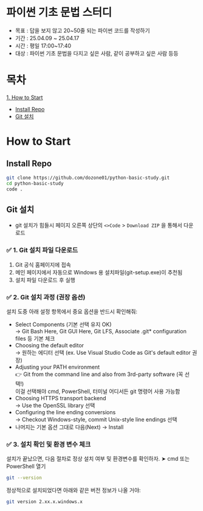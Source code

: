 # 파이썬 기초 문법 스터디
- 목표 : 답을 보지 않고 20~50줄 되는 파이썬 코드를 작성하기
- 기간 : 25.04.09 ~ 25.04.17
- 시간 : 평일 17:00~17:40
- 대상 : 파이썬 기초 문법을 다지고 싶은 사람, 같이 공부하고 싶은 사람 등등

# 목차
[1. How to Start](#-How-to-Start)
  - [Install Repo](#-Install-Repo)
  - [Git 설치](#-Git-설치)


# How to Start
## Install Repo
```bash
git clone https://github.com/dozone01/python-basic-study.git
cd python-basic-study
code .
```

## Git 설치
- git 설치가 힘들시 페이지 오른쪽 상단의 `<>Code` > `Download ZIP` 을 통해서 다운로드

### ✅ 1. Git 설치 파일 다운로드
1. Git 공식 홈페이지에 접속
2. 메인 페이지에서 자동으로 Windows 용 설치파일(git-setup.exe)이 추천됨
3. 설치 파일 다운로드 후 실행

### ✅ 2. Git 설치 과정 (권장 옵션)
설치 도중 아래 설정 항목에서 중요 옵션을 반드시 확인해줘:
- Select Components (기본 선택 유지 OK)
  <br>→ Git Bash Here, Git GUI Here, Git LFS, Associate .git* configuration files 등 기본 체크
- Choosing the default editor
  <br>→ 원하는 에디터 선택 (ex. Use Visual Studio Code as Git's default editor 권장)
- Adjusting your PATH environment
  <br>👉 Git from the command line and also from 3rd-party software (꼭 선택!)
  <br>이걸 선택해야 cmd, PowerShell, 터미널 어디서든 git 명령어 사용 가능함
- Choosing HTTPS transport backend
  <br>→ Use the OpenSSL library 선택
- Configuring the line ending conversions
  <br>→ Checkout Windows-style, commit Unix-style line endings 선택
- 나머지는 기본 옵션 그대로 다음(Next) → Install

### ✅ 3. 설치 확인 및 환경 변수 체크

설치가 끝났으면, 다음 절차로 정상 설치 여부 및 환경변수를 확인하자.
➤ cmd 또는 PowerShell 열기
```bash
git --version
```
정상적으로 설치되었다면 아래와 같은 버전 정보가 나올 거야:
```bash
git version 2.xx.x.windows.x
```

